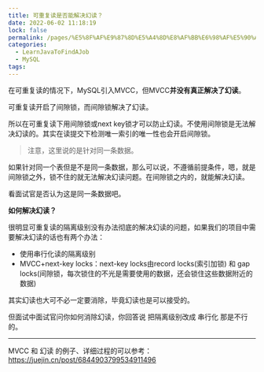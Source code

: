 ```yaml
---
title: 可重复读是否能解决幻读？
date: 2022-06-02 11:18:19
lock: false
permalink: /pages/%E5%8F%AF%E9%87%8D%E5%A4%8D%E8%AF%BB%E6%98%AF%E5%90%A6%E8%83%BD%E8%A7%A3%E5%86%B3%E5%B9%BB%E8%AF%BB%EF%BC%9F
categories:
  - LearnJavaToFindAJob
  - MySQL
tags:
---
```

在可重复读的情况下，MySQL引入MVCC，但MVCC**并没有真正解决了幻读**。

可重复读开启了间隙锁，而间隙锁解决了幻读。

所以在可重复读下用间隙锁或next key锁才可以防止幻读。不使用间隙锁是无法解决幻读的。其实在读提交下检测唯一索引的唯一性也会开启间隙锁。

> 注意，这里说的是针对同一条数据。

如果针对同一个表但是不是同一条数据，那么可以说，不遵循前提条件，嗯，就是间隙锁之外，锁不住的就无法解决幻读问题。在间隙锁之内的，就能解决幻读。

看面试官是否认为这是同一条数据吧。



**如何解决幻读？**

很明显可重复读的隔离级别没有办法彻底的解决幻读的问题，如果我们的项目中需要解决幻读的话也有两个办法：

- 使用串行化读的隔离级别
- MVCC+next-key locks：next-key locks由record locks(索引加锁) 和 gap locks(间隙锁，每次锁住的不光是需要使用的数据，还会锁住这些数据附近的数据)

其实幻读也大可不必一定要消除，毕竟幻读也是可以接受的。

但面试中面试官问你如何消除幻读，你回答说 把隔离级别改成 串行化 那是不行的。

---

MVCC 和 幻读 的例子、详细过程的可以参考：https://juejin.cn/post/6844903799534911496

